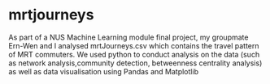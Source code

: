 # mrtjourneys

As part of a NUS Machine Learning module final project, my groupmate Ern-Wen and I analysed mrtJourneys.csv which contains the travel pattern of MRT commuters. We used python to conduct analysis on the data (such as network analysis,community detection, betweenness centrality analysis) as well as data visualisation using Pandas and Matplotlib
